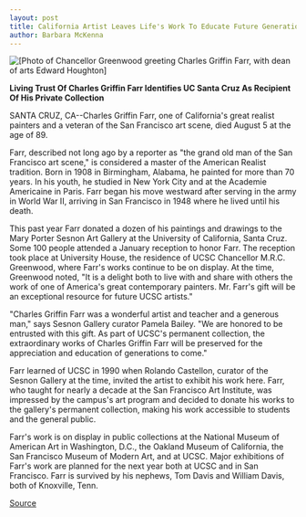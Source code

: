 ```yaml
---
layout: post
title: California Artist Leaves Life's Work To Educate Future Generations
author: Barbara McKenna
---
```


![\[Photo of Chancellor Greenwood greeting Charles Griffin Farr, with dean of arts Edward Houghton\]][1]  

**Living Trust Of Charles Griffin Farr Identifies UC Santa Cruz As Recipient Of His Private Collection**

SANTA CRUZ, CA--Charles Griffin Farr, one of California's great  realist painters and a veteran of the San Francisco art scene, died  August 5 at the age of 89.

Farr, described not long ago by a reporter as "the grand old man  of the San Francisco art scene," is considered a master of the  American Realist tradition. Born in 1908 in Birmingham, Alabama, he  painted for more than 70 years. In his youth, he studied in New York  City and at the Academie Americaine in Paris. Farr began his move  westward after serving in the army in World War II, arriving in San  Francisco in 1948 where he lived until his death.

This past year Farr donated a dozen of his paintings and  drawings to the Mary Porter Sesnon Art Gallery at the University of  California, Santa Cruz. Some 100 people attended a January  reception to honor Farr. The reception took place at University  House, the residence of UCSC Chancellor M.R.C. Greenwood, where  Farr's works continue to be on display. At the time, Greenwood  noted, "It is a delight both to live with and share with others the  work of one of America's great contemporary painters. Mr. Farr's gift  will be an exceptional resource for future UCSC artists."

"Charles Griffin Farr was a wonderful artist and teacher and a  generous man," says Sesnon Gallery curator Pamela Bailey. "We are  honored to be entrusted with this gift. As part of UCSC's permanent  collection, the extraordinary works of Charles Griffin Farr will be  preserved for the appreciation and education of generations to  come."

Farr learned of UCSC in 1990 when Rolando Castellon, curator  of the Sesnon Gallery at the time, invited the artist to exhibit his  work here. Farr, who taught for nearly a decade at the San Francisco  Art Institute, was impressed by the campus's art program and  decided to donate his works to the gallery's permanent collection,  making his work accessible to students and the general public.

Farr's work is on display in public collections at the National  Museum of American Art in Washington, D.C., the Oakland Museum of  California, the San Francisco Museum of Modern Art, and at UCSC.  Major exhibitions of Farr's work are planned for the next year both  at UCSC and in San Francisco. Farr is survived by his nephews, Tom  Davis and William Davis, both of Knoxville, Tenn.

[1]: http://www1.ucsc.edu/oncampus/art/greenwood.farr.268.gif

[Source](http://www1.ucsc.edu/news_events/press_releases/archive/97-98/08-97/082597-California_artist_d.html "Permalink to 082597-California_artist_d")
